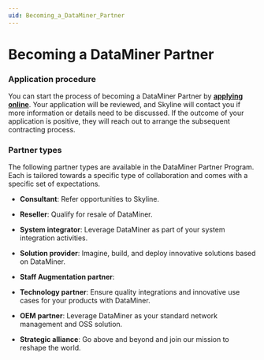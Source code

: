 ```yaml
---
uid: Becoming_a_DataMiner_Partner
---
```


# Becoming a DataMiner Partner

### Application procedure

You can start the process of becoming a DataMiner Partner by [**applying online**](https://skyline.be/partner#dataminer-partner-program). Your application will be reviewed, and Skyline will contact you if more information or details need to be discussed. If the outcome of your application is positive, they will reach out to arrange the subsequent contracting process.

### Partner types

The following partner types are available in the DataMiner Partner Program. Each is tailored towards a specific type of collaboration and comes with a specific set of expectations.

- **Consultant**: Refer opportunities to Skyline.

- **Reseller**: Qualify for resale of DataMiner.

- **System integrator**: Leverage DataMiner as part of your system integration activities.

- **Solution provider**: Imagine, build, and deploy innovative solutions based on DataMiner.

- **Staff Augmentation partner**: 

- **Technology partner**: Ensure quality integrations and innovative use cases for your products with DataMiner.

- **OEM partner**: Leverage DataMiner as your standard network management and OSS solution.

- **Strategic alliance**: Go above and beyond and join our mission to reshape the world.
